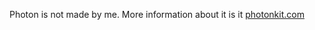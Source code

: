 Photon is not made by me. More information about it is it <a href="http://photonkit.com/">photonkit.com</a>
